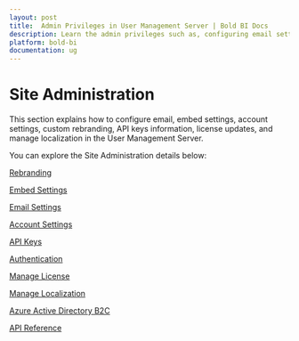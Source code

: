 ```yaml
---
layout: post
title:  Admin Privileges in User Management Server | Bold BI Docs
description: Learn the admin privileges such as, configuring email settings, embed settings, account settings, custom rebranding, API keys information, license update, and manage localization in the user management server.
platform: bold-bi
documentation: ug
---
```


# Site Administration

This section explains how to configure email, embed settings, account settings, custom rebranding, API keys information, license updates, and manage localization in the User Management Server.

You can explore the Site Administration details below:

[Rebranding](/multi-tenancy/site-administration/rebranding/)

[Embed Settings](/site-administration/embed-settings/)

[Email Settings](/multi-tenancy/site-administration/email-settings/)

[Account Settings](/multi-tenancy/site-administration/account-settings/)

[API Keys](/multi-tenancy/site-administration/api-keys/)

[Authentication](/multi-tenancy/site-administration/authentication/)

[Manage License](/multi-tenancy/site-administration/manage-license/)

[Manage Localization](/multi-tenancy/site-administration/manage-localization/)

[Azure Active Directory B2C](/multi-tenancy/site-administration/authentication/azure-b2c-settings/)

[API Reference](/multi-tenancy/api-reference/)